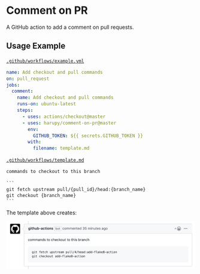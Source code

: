 # Comment on PR

A GitHub action to add a comment on pull requests.

## Usage Example

[`.github/workflows/example.yml`](.github/workflows/example.yml)

```yml
name: Add checkout and pull commands
on: pull_request
jobs:
  comment:
    name: Add checkout and pull commands
    runs-on: ubuntu-latest
    steps:
      - uses: actions/checkout@master
      - uses: harupy/comment-on-pr@master
        env:
          GITHUB_TOKEN: ${{ secrets.GITHUB_TOKEN }}
        with:
          filename: template.md
```

[`.github/workflows/template.md`](.github/workflows/template.md)

````
commands to checkout to this branch

```
git fetch upstream pull/{pull_id}/head:{branch_name}
git checkout {branch_name}
```
````

The template above creates:

![comment_example](./assets/comment_example.png)
